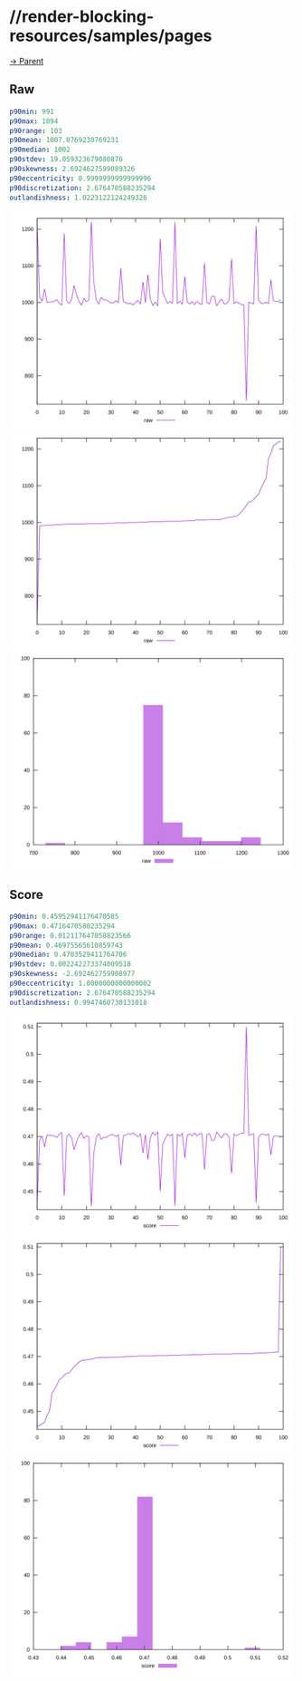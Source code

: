 
# //render-blocking-resources/samples/pages

[→ Parent](../..)


## Raw


```yaml
p90min: 991
p90max: 1094
p90range: 103
p90mean: 1007.0769230769231
p90median: 1002
p90stdev: 19.059323679080876
p90skewness: 2.6924627599089326
p90eccentricity: 0.9999999999999996
p90discretization: 2.676470588235294
outlandishness: 1.0223122124249326

```

![PLOT: raw-values](./raw/values.svg)![PLOT: raw-sorted](./raw/sorted.svg)![PLOT: raw-histogram](./raw/histogram.svg)
## Score


```yaml
p90min: 0.45952941176470585
p90max: 0.4716470588235294
p90range: 0.012117647058823566
p90mean: 0.46975565610859743
p90median: 0.4703529411764706
p90stdev: 0.002242273374009518
p90skewness: -2.692462759908977
p90eccentricity: 1.0000000000000002
p90discretization: 2.676470588235294
outlandishness: 0.9947460730131018

```

![PLOT: score-values](./score/values.svg)![PLOT: score-sorted](./score/sorted.svg)![PLOT: score-histogram](./score/histogram.svg)